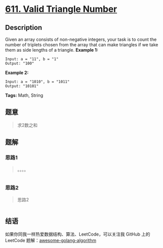 # [611. Valid Triangle Number][title]

## Description

Given an array consists of non-negative integers, your task is to count the number of triplets chosen from the array that can make triangles if we take them as side lengths of a triangle.
**Example 1:**

```
Input: a = "11", b = "1"
Output: "100"
```

**Example 2:**

```
Input: a = "1010", b = "1011"
Output: "10101"
```

**Tags:** Math, String

## 题意
> 求2数之和

## 题解

### 思路1
> 。。。。

```go

```

### 思路2
> 思路2
```go

```

## 结语

如果你同我一样热爱数据结构、算法、LeetCode，可以关注我 GitHub 上的 LeetCode 题解：[awesome-golang-algorithm][me]

[title]: https://leetcode.com/problems/valid-triangle-number/
[me]: https://github.com/kylesliu/awesome-golang-algorithm
